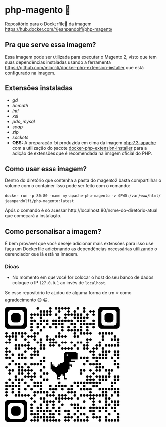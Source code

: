 # php-magento :elephant:
Repositório para o Dockerfile:whale2: da imagem https://hub.docker.com/r/jeanpandolfi/php-magento

## Pra que serve essa imagem?
 Essa imagem pode ser utilizada para executar o Magento 2, visto que tem suas dependências instaladas usando a ferramenta https://github.com/mlocati/docker-php-extension-installer que está configurado na imagem.
 
## Extensões instaladas
  * *gd*
  * *bcmath* 
  * *intl*
  * *xsl*
  * *pdo_mysql*
  * *soap*
  * *zip*
  * *sockets*
  * **OBS:** A preparação foi produzida em cima da imagem [php:7.3-apache](https://hub.docker.com/_/php) com a utilização do pacote [docker-php-extension-installer](https://github.com/mlocati/docker-php-extension-installer) para a adição de extensões que é recomendada na imagem oficial do PHP.

## Como usar essa imagem?
 Dentro do diretório que contenha a pasta do magento2 basta compartilhar o volume com o container. Isso pode ser feito com o comando:
 
 `docker run -p 80:80 -name my-apache-php-magento -v $PWD:/var/www/html/ jeanpandolfi/php-magento:latest`
 
 Após o comando é só acessar http://localhost:80/nome-do-diretório-atual que começará a instalação.
 
 ## Como personalisar a imagem?
  É bem provável que você deseje adicionar mais extensões para isso use faça um Dockerfile adicionando as dependências necessárias utilizando o gerenciador que já está na imagem.
  
 ### Dicas
 * No momento em que você for colocar o host do seu banco de dados coloque o IP `127.0.0.1` ao invés de `localhost`.

Se esse repositório te ajudou de alguma forma de um :star: como agradecimento :wink: :grinning:.

![](https://raw.githubusercontent.com/jeanpandolfi/php-magento/master/image.png)
